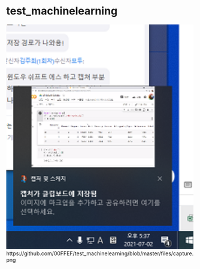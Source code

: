 # test_machinelearning

<img src="https://github.com/00FFEF/test_machinelearning/blob/master/files/capture.png" alt="Girl in a jacket" width="500" height="600">
https://github.com/00FFEF/test_machinelearning/blob/master/files/capture.png
